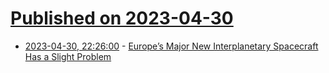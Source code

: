# [Published on 2023-04-30](index.md)

* [2023-04-30, 22:26:00](https://soylentnews.org/article.pl?sid=23/04/29/0939218&from=rss) - [Europe’s Major New Interplanetary Spacecraft Has a Slight Problem](https://soylentnews.org/article.pl?sid=23/04/29/0939218&from=rss)

